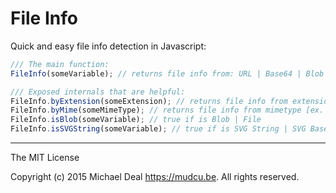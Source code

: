 # File Info

Quick and easy file info detection in Javascript:

```js
/// The main function:
FileInfo(someVariable); // returns file info from: URL | Base64 | Blob | Buffer

/// Exposed internals that are helpful:
FileInfo.byExtension(someExtension); // returns file info from extension [ex. "gif" | "webm"]
FileInfo.byMime(someMimeType); // returns file info from mimetype [ex. "image/gif" | "video/webm"]
FileInfo.isBlob(someVariable); // true if is Blob | File
FileInfo.isSVGString(someVariable); // true if is SVG String | SVG Base64
```
--------------------------------------------------------------------------------------------------------------

The MIT License

Copyright (c) 2015 Michael Deal <https://mudcu.be>. All rights reserved.
